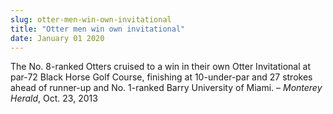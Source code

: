 ```yaml
---
slug: otter-men-win-own-invitational
title: "Otter men win own invitational"
date: January 01 2020
---
```


 
<p>
  The No. 8-ranked Otters cruised to a win in their own Otter Invitational at
  par-72 Black Horse Golf Course, finishing at 10-under-par and 27 strokes ahead
  of runner-up and No. 1-ranked Barry University of Miami. –
  <em>Monterey Herald</em>, Oct. 23, 2013
</p>
 
